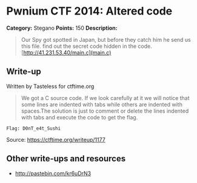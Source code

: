 # Pwnium CTF 2014: Altered code

**Category:** Stegano
**Points:** 150
**Description:**
> Our Spy got spotted in Japan, but before they catch him he send us this file. find out the secret code hidden in the code. [http://41.231.53.40/main.c](main.c)

## Write-up

Written by Tasteless for ctftime.org

> We got a C source code. If we look carefully at it we will notice that some 
lines are indented with tabs while others are indented with spaces.The solution 
is just to comment or delete the lines indented with tabs and execute the code 
to get the flag.

```Flag: D0nT_e4t_Sushi```

Source: https://ctftime.org/writeup/1177

## Other write-ups and resources

* http://pastebin.com/kr6uDrN3
